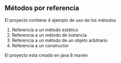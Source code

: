 ## Métodos por referencia

El proyecto contiene 4 ejemplo de uso de los métodos
1. Referencia a un método estático
2. Referencia a un método de instancia
3. Referencia a un método de un objeto arbitrario
4. Referencia a un constructor

El proyecto esta creado en java 8 maven
